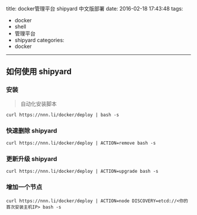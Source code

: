 title: docker管理平台 shipyard 中文版部署
date: 2016-02-18 17:43:48
tags:
  - docker
  - shell
  - 管理平台
  - shipyard
categories:
  - docker
---

## 如何使用 shipyard


### 安装

>自动化安装脚本

```
curl https://nnn.li/docker/deploy | bash -s
```

### 快速删除 shipyard

```
curl https://nnn.li/docker/deploy | ACTION=remove bash -s

```

### 更新升级 shipyard


```
curl https://nnn.li/docker/deploy | ACTION=upgrade bash -s

```

### 增加一个节点

```
curl https://nnn.li/docker/deploy | ACTION=node DISCOVERY=etcd://<你的首次安装主机IP> bash -s
```